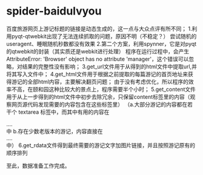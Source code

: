 # spider-baidulvyou
百度旅游网页上游记标题的链接是动态生成的，这一点与大众点评有所不同；
1.利用pyqt-qtwebkit出现了无法连续抓取的问题，原因不明（不稳定？）
  尝试随机的useragent、睡眠随机秒数都没有效果
2.第二个方案，利用spynner，它是对pyqt的qtwebkit的封装（其实质还是webkit进行处理）
  程序在运行过程中，会产生AttributeError: 'Browser' object has no attribute 'manager'，这个错误可以忽略，对结果的完整性没有影响；
3.get_url文件用于从得到的html文件中提取url,并将其写入文件中；
4.get_html文件用于根据之前提取的每篇游记的首页地址来获得游记的全部html内容，主要解决翻页问题；
  由于没有考虑优化，所以程序的效率不高，在颐和园这种比较大的景点上，程序需要半个小时；
5.get_content文件用于从上一步得到的html文件中初步去除冗余，只保留content标签里的内容（观察网页源代码发现需要的内容包含在这些标签里）
（a.大部分游记的内容都在若干个 textarea 标签中，而其中有用的内容在<div class="content">....</div>中
  b.存在少数老版本的游记，内容直接在<div class="content">....</div>中）
6.get_rdata文件得到最终需要的游记文字加图片链接，并且按照游记原有的顺序排列

至此，数据准备工作完成。

